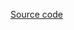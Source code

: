 [Source code](https://github.com/uber/react-vis/blob/master/examples/force-directed-graph/force-directed-graph.js)
